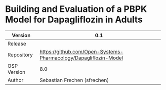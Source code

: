 # Building and Evaluation of a PBPK Model for Dapagliflozin in Adults





| Version     | 0.1                                                          |
| ----------- | ------------------------------------------------------------ |
| Release     |                                                              |
| Repository  | https://github.com/Open-Systems-Pharmacology/Dapagliflozin-Model |
| OSP Version | 8.0                                                          |
| Author      | Sebastian Frechen (sfrechen)                                 |

